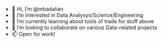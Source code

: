 - 👋 Hi, I’m @mbadalian
- 👀 I’m interested in Data Analysys/Science/Engineering
- 🌱 I’m currently learning about tools of trade for stuff above
- 💞️ I’m looking to collaborate on various Data-related projects
- 📫 Open for work!

<!---
mbadalian/mbadalian is a ✨ special ✨ repository because its `README.md` (this file) appears on your GitHub profile.
You can click the Preview link to take a look at your changes.
--->
